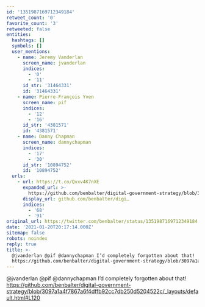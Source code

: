 ```yaml
---
id: '1351987169712349184'
retweet_count: '0'
favorite_count: '3'
retweeted: false
entities:
  hashtags: []
  symbols: []
  user_mentions:
    - name: Jeremy Vanderlan
      screen_name: jvanderlan
      indices:
        - '0'
        - '11'
      id_str: '31464331'
      id: '31464331'
    - name: Pierre-François Yven
      screen_name: pif
      indices:
        - '12'
        - '16'
      id_str: '4381571'
      id: '4381571'
    - name: Danny Chapman
      screen_name: dannychapman
      indices:
        - '17'
        - '30'
      id_str: '10894752'
      id: '10894752'
  urls:
    - url: https://t.co/Qvxv4K7nXE
      expanded_url: >-
        https://github.com/benbalter/digital-government-strategy/blob/3097a1a4f7867a6f4dffb92cc7db250d5204522c/_layouts/default.html#L120
      display_url: github.com/benbalter/digi…
      indices:
        - '68'
        - '91'
original_url: https://twitter.com/benbalter/status/1351987169712349184
date: '2021-01-20T20:17:14.000Z'
sitemap: false
robots: noindex
reply: true
title: >-
  @jvanderlan @pif @dannychapman I’d completely forgotten about that!
  https://github.com/benbalter/digital-government-strategy/blob/3097a1a4f7867a6f4dffb92cc7db250d5204522c/_layouts/default.html#L120
---
```


@jvanderlan @pif @dannychapman I’d completely forgotten about that! https://github.com/benbalter/digital-government-strategy/blob/3097a1a4f7867a6f4dffb92cc7db250d5204522c/_layouts/default.html#L120